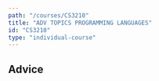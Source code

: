 ```yaml
---
path: "/courses/CS3210"
title: "ADV TOPICS PROGRAMMING LANGUAGES"
id: "CS3210"
type: "individual-course"
---
```


## Advice


